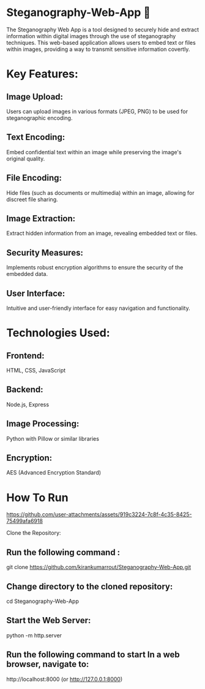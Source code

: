# Steganography-Web-App 🔐

The Steganography Web App is a tool designed to securely hide and extract information within digital images through the use of steganography techniques. This web-based application allows users to embed text or files within images, providing a way to transmit sensitive information covertly.

# Key Features:

## Image Upload: 
Users can upload images in various formats (JPEG, PNG) to be used for steganographic encoding.

## Text Encoding: 
Embed confidential text within an image while preserving the image's original quality.

## File Encoding: 
Hide files (such as documents or multimedia) within an image, allowing for discreet file sharing.

## Image Extraction: 
Extract hidden information from an image, revealing embedded text or files.

## Security Measures: 
Implements robust encryption algorithms to ensure the security of the embedded data.

## User Interface: 
Intuitive and user-friendly interface for easy navigation and functionality.


# Technologies Used:

## Frontend: 
HTML, CSS, JavaScript
## Backend: 
Node.js, Express
## Image Processing: 
Python with Pillow or similar libraries
## Encryption: 
AES (Advanced Encryption Standard)

# How To Run



https://github.com/user-attachments/assets/919c3224-7c8f-4c35-8425-75499afa6918



Clone the Repository:

## Run the following command :

git clone https://github.com/kirankumarrout/Steganography-Web-App.git

## Change directory to the cloned repository:

cd Steganography-Web-App

## Start the Web Server: 

python -m http.server

## Run the following command to start In a web browser, navigate to:

http://localhost:8000 (or http://127.0.0.1:8000)

